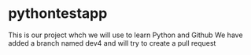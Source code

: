 # pythontestapp
This is our project whch we will use  to learn Python and Github
We have added a branch named dev4 and will try to create a pull request

